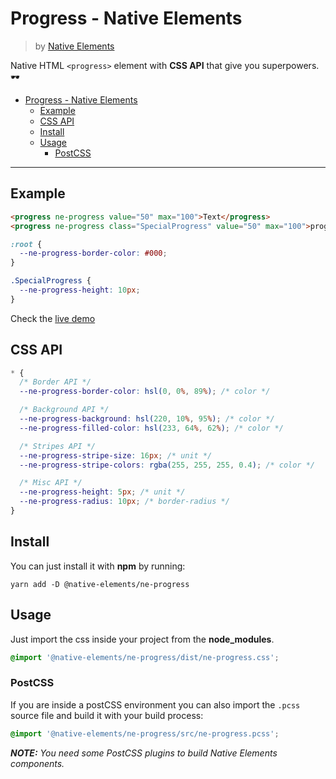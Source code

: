 # Progress - Native Elements
> by [Native Elements](https://github.com/equinusocio/native-elements)

Native HTML `<progress>` element with **CSS API** that give you superpowers. 🕶

<!-- TOC -->

- [Progress - Native Elements](#progress---native-elements)
  - [Example](#example)
  - [CSS API](#css-api)
  - [Install](#install)
  - [Usage](#usage)
    - [PostCSS](#postcss)

<!-- /TOC -->

---

## Example

```html
<progress ne-progress value="50" max="100">Text</progress>
<progress ne-progress class="SpecialProgress" value="50" max="100">progress</progress>
```

```css
:root {
  --ne-progress-border-color: #000;
}

.SpecialProgress {
  --ne-progress-height: 10px;
}
```

Check the [live demo](https://ne-progress.stackblitz.io/)


## CSS API

```css
* {
  /* Border API */
  --ne-progress-border-color: hsl(0, 0%, 89%); /* color */

  /* Background API */
  --ne-progress-background: hsl(220, 10%, 95%); /* color */
  --ne-progress-filled-color: hsl(233, 64%, 62%); /* color */

  /* Stripes API */
  --ne-progress-stripe-size: 16px; /* unit */
  --ne-progress-stripe-colors: rgba(255, 255, 255, 0.4); /* color */

  /* Misc API */
  --ne-progress-height: 5px; /* unit */
  --ne-progress-radius: 10px; /* border-radius */
}
```

## Install

You can just install it with **npm** by running:
```
yarn add -D @native-elements/ne-progress
```


## Usage
Just import the css inside your project from the **node_modules**.
```css
@import '@native-elements/ne-progress/dist/ne-progress.css';
```

### PostCSS
If you are inside a postCSS environment you can also import the `.pcss` source file and build it with your build process:
```css
@import '@native-elements/ne-progress/src/ne-progress.pcss';
```

_**NOTE:** You need some PostCSS plugins to build Native Elements components._